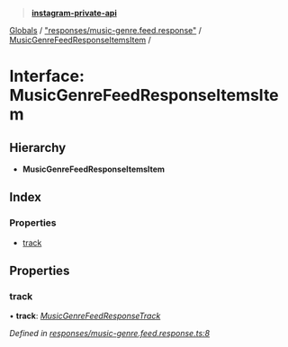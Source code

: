 > **[instagram-private-api](../README.md)**

[Globals](../globals.md) / ["responses/music-genre.feed.response"](../modules/_responses_music_genre_feed_response_.md) / [MusicGenreFeedResponseItemsItem](_responses_music_genre_feed_response_.musicgenrefeedresponseitemsitem.md) /

# Interface: MusicGenreFeedResponseItemsItem

## Hierarchy

* **MusicGenreFeedResponseItemsItem**

## Index

### Properties

* [track](_responses_music_genre_feed_response_.musicgenrefeedresponseitemsitem.md#track)

## Properties

###  track

• **track**: *[MusicGenreFeedResponseTrack](_responses_music_genre_feed_response_.musicgenrefeedresponsetrack.md)*

*Defined in [responses/music-genre.feed.response.ts:8](https://github.com/Nerixyz/instagram-private-api/blob/e5037ee/src/responses/music-genre.feed.response.ts#L8)*